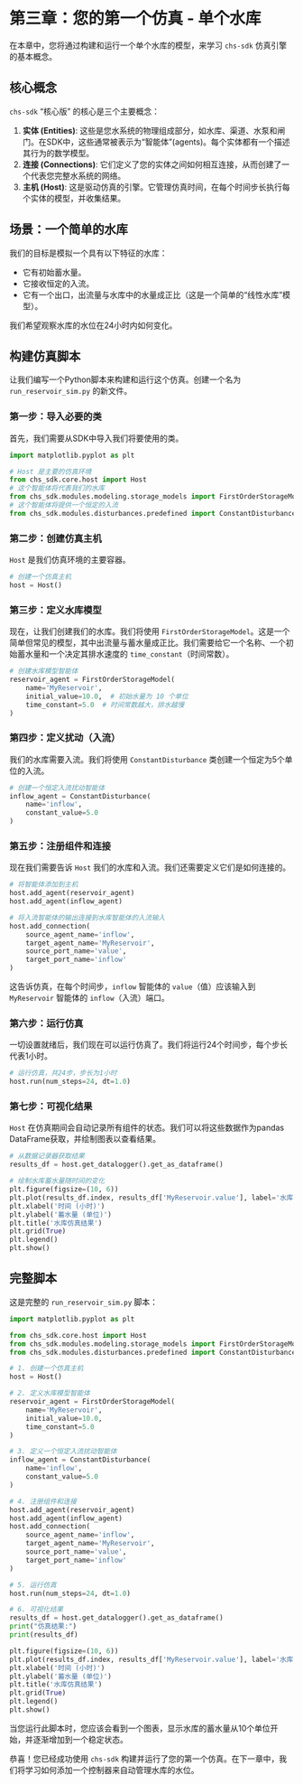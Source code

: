 # 第三章：您的第一个仿真 - 单个水库

在本章中，您将通过构建和运行一个单个水库的模型，来学习 `chs-sdk` 仿真引擎的基本概念。

## 核心概念

`chs-sdk` “核心版” 的核心是三个主要概念：

1.  **实体 (Entities)**: 这些是您水系统的物理组成部分，如水库、渠道、水泵和闸门。在SDK中，这些通常被表示为“智能体”(agents)。每个实体都有一个描述其行为的数学模型。
2.  **连接 (Connections)**: 它们定义了您的实体之间如何相互连接，从而创建了一个代表您完整水系统的网络。
3.  **主机 (Host)**: 这是驱动仿真的引擎。它管理仿真时间，在每个时间步长执行每个实体的模型，并收集结果。

## 场景：一个简单的水库

我们的目标是模拟一个具有以下特征的水库：

*   它有初始蓄水量。
*   它接收恒定的入流。
*   它有一个出口，出流量与水库中的水量成正比（这是一个简单的“线性水库”模型）。

我们希望观察水库的水位在24小时内如何变化。

## 构建仿真脚本

让我们编写一个Python脚本来构建和运行这个仿真。创建一个名为 `run_reservoir_sim.py` 的新文件。

### 第一步：导入必要的类

首先，我们需要从SDK中导入我们将要使用的类。

```python
import matplotlib.pyplot as plt

# Host 是主要的仿真环境
from chs_sdk.core.host import Host
# 这个智能体将代表我们的水库
from chs_sdk.modules.modeling.storage_models import FirstOrderStorageModel
# 这个智能体将提供一个恒定的入流
from chs_sdk.modules.disturbances.predefined import ConstantDisturbance
```

### 第二步：创建仿真主机

`Host` 是我们仿真环境的主要容器。

```python
# 创建一个仿真主机
host = Host()
```

### 第三步：定义水库模型

现在，让我们创建我们的水库。我们将使用 `FirstOrderStorageModel`。这是一个简单但常见的模型，其中出流量与蓄水量成正比。我们需要给它一个名称、一个初始蓄水量和一个决定其排水速度的 `time_constant`（时间常数）。

```python
# 创建水库模型智能体
reservoir_agent = FirstOrderStorageModel(
    name='MyReservoir',
    initial_value=10.0,  # 初始水量为 10 个单位
    time_constant=5.0  # 时间常数越大，排水越慢
)
```

### 第四步：定义扰动（入流）

我们的水库需要入流。我们将使用 `ConstantDisturbance` 类创建一个恒定为5个单位的入流。

```python
# 创建一个恒定入流扰动智能体
inflow_agent = ConstantDisturbance(
    name='inflow',
    constant_value=5.0
)
```

### 第五步：注册组件和连接

现在我们需要告诉 `Host` 我们的水库和入流。我们还需要定义它们是如何连接的。

```python
# 将智能体添加到主机
host.add_agent(reservoir_agent)
host.add_agent(inflow_agent)

# 将入流智能体的输出连接到水库智能体的入流输入
host.add_connection(
    source_agent_name='inflow',
    target_agent_name='MyReservoir',
    source_port_name='value',
    target_port_name='inflow'
)
```
这告诉仿真，在每个时间步，`inflow` 智能体的 `value`（值）应该输入到 `MyReservoir` 智能体的 `inflow`（入流）端口。

### 第六步：运行仿真

一切设置就绪后，我们现在可以运行仿真了。我们将运行24个时间步，每个步长代表1小时。

```python
# 运行仿真，共24步，步长为1小时
host.run(num_steps=24, dt=1.0)
```

### 第七步：可视化结果

`Host` 在仿真期间会自动记录所有组件的状态。我们可以将这些数据作为pandas DataFrame获取，并绘制图表以查看结果。

```python
# 从数据记录器获取结果
results_df = host.get_datalogger().get_as_dataframe()

# 绘制水库蓄水量随时间的变化
plt.figure(figsize=(10, 6))
plt.plot(results_df.index, results_df['MyReservoir.value'], label='水库蓄水量')
plt.xlabel('时间 (小时)')
plt.ylabel('蓄水量 (单位)')
plt.title('水库仿真结果')
plt.grid(True)
plt.legend()
plt.show()
```

## 完整脚本

这是完整的 `run_reservoir_sim.py` 脚本：

```python
import matplotlib.pyplot as plt

from chs_sdk.core.host import Host
from chs_sdk.modules.modeling.storage_models import FirstOrderStorageModel
from chs_sdk.modules.disturbances.predefined import ConstantDisturbance

# 1. 创建一个仿真主机
host = Host()

# 2. 定义水库模型智能体
reservoir_agent = FirstOrderStorageModel(
    name='MyReservoir',
    initial_value=10.0,
    time_constant=5.0
)

# 3. 定义一个恒定入流扰动智能体
inflow_agent = ConstantDisturbance(
    name='inflow',
    constant_value=5.0
)

# 4. 注册组件和连接
host.add_agent(reservoir_agent)
host.add_agent(inflow_agent)
host.add_connection(
    source_agent_name='inflow',
    target_agent_name='MyReservoir',
    source_port_name='value',
    target_port_name='inflow'
)

# 5. 运行仿真
host.run(num_steps=24, dt=1.0)

# 6. 可视化结果
results_df = host.get_datalogger().get_as_dataframe()
print("仿真结果:")
print(results_df)

plt.figure(figsize=(10, 6))
plt.plot(results_df.index, results_df['MyReservoir.value'], label='水库蓄水量')
plt.xlabel('时间 (小时)')
plt.ylabel('蓄水量 (单位)')
plt.title('水库仿真结果')
plt.grid(True)
plt.legend()
plt.show()

```

当您运行此脚本时，您应该会看到一个图表，显示水库的蓄水量从10个单位开始，并逐渐增加到一个稳定状态。

恭喜！您已经成功使用 `chs-sdk` 构建并运行了您的第一个仿真。在下一章中，我们将学习如何添加一个控制器来自动管理水库的水位。
